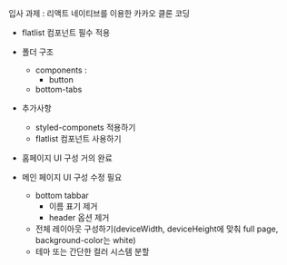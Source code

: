 
입사 과제 : 리액트 네이티브를 이용한 카카오 클론 코딩
- flatlist 컴포넌트 필수 적용

- 폴더 구조
    - components :
        - button
    - bottom-tabs

- 추가사항
    - styled-componets 적용하기
    - flatlist 컴포넌트 사용하기

- 홈페이지 UI 구성 거의 완료
- 메인 페이지 UI 구성 수정 필요
    - bottom tabbar
        - 이름 표기 제거
        - header 옵션 제거
    - 전체 레이아웃 구성하기(deviceWidth, deviceHeight에 맞춰 full page, background-color는 white)
    - 테마 또는 간단한 컬러 시스템 분할